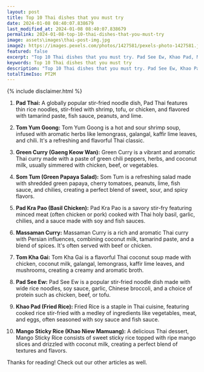 ```yaml
---
layout: post
title: Top 10 Thai dishes that you must try
date: 2024-01-08 08:40:07.838679
last_modified_at: 2024-01-08 08:40:07.838679
permalink: 2024-01-08-top-10-thai-dishes-that-you-must-try
image: assets\images\thai-post-img.jpg
image2: https://images.pexels.com/photos/1427581/pexels-photo-1427581.jpeg?auto=compress&cs=tinysrgb&h=650&w=940
featured: false
excerpt: "Top 10 Thai dishes that you must try. Pad See Ew, Khao Pad, Mango Sticky Rice made it to my top 10 list. Click to see if your favourite dish made it to my top 10"
keywords: Top 10 Thai dishes that you must try
description: "Top 10 Thai dishes that you must try. Pad See Ew, Khao Pad, Mango Sticky Rice made it to my top 10 list. Click to see if your favourite dish made it to my top 10"
totalTimeIso: PT2M
---
```

{% include disclaimer.html %}

1. **Pad Thai:**
   A globally popular stir-fried noodle dish, Pad Thai features thin rice noodles, stir-fried with shrimp, tofu, or chicken, and flavored with tamarind paste, fish sauce, peanuts, and lime.

2. **Tom Yum Goong:**
   Tom Yum Goong is a hot and sour shrimp soup, infused with aromatic herbs like lemongrass, galangal, kaffir lime leaves, and chili. It's a refreshing and flavorful Thai classic.

3. **Green Curry (Gaeng Keow Wan):**
   Green Curry is a vibrant and aromatic Thai curry made with a paste of green chili peppers, herbs, and coconut milk, usually simmered with chicken, beef, or vegetables.

4. **Som Tum (Green Papaya Salad):**
   Som Tum is a refreshing salad made with shredded green papaya, cherry tomatoes, peanuts, lime, fish sauce, and chilies, creating a perfect blend of sweet, sour, and spicy flavors.

5. **Pad Kra Pao (Basil Chicken):**
   Pad Kra Pao is a savory stir-fry featuring minced meat (often chicken or pork) cooked with Thai holy basil, garlic, chilies, and a sauce made with soy and fish sauces.

6. **Massaman Curry:**
   Massaman Curry is a rich and aromatic Thai curry with Persian influences, combining coconut milk, tamarind paste, and a blend of spices. It's often served with beef or chicken.

7. **Tom Kha Gai:**
   Tom Kha Gai is a flavorful Thai coconut soup made with chicken, coconut milk, galangal, lemongrass, kaffir lime leaves, and mushrooms, creating a creamy and aromatic broth.

8. **Pad See Ew:**
   Pad See Ew is a popular stir-fried noodle dish made with wide rice noodles, soy sauce, garlic, Chinese broccoli, and a choice of protein such as chicken, beef, or tofu.

9. **Khao Pad (Fried Rice):**
   Fried Rice is a staple in Thai cuisine, featuring cooked rice stir-fried with a medley of ingredients like vegetables, meat, and eggs, often seasoned with soy sauce and fish sauce.

10. **Mango Sticky Rice (Khao Niew Mamuang):**
    A delicious Thai dessert, Mango Sticky Rice consists of sweet sticky rice topped with ripe mango slices and drizzled with coconut milk, creating a perfect blend of textures and flavors.

Thanks for reading! Check out our other articles as well.
